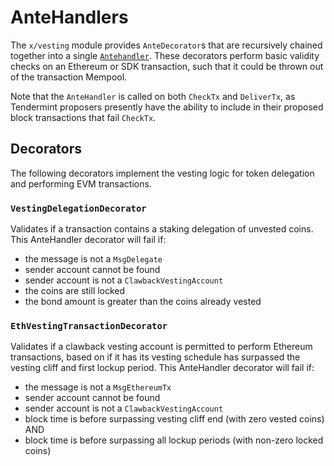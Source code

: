 <!--
order: 5
-->

# AnteHandlers

The `x/vesting` module provides `AnteDecorator`s that are recursively chained together into a single [`Antehandler`](https://github.com/cosmos/cosmos-sdk/blob/v0.43.0-alpha1/docs/architecture/adr-010-modular-antehandler.md). These decorators perform basic validity checks on an Ethereum or SDK transaction, such that it could be thrown out of the transaction Mempool.

Note that the `AnteHandler` is called on both `CheckTx` and `DeliverTx`, as Tendermint proposers presently have the ability to include in their proposed block transactions that fail `CheckTx`.

## Decorators

The following decorators implement the vesting logic for token delegation and performing EVM transactions.

### `VestingDelegationDecorator`

Validates if a transaction contains a staking delegation of unvested coins. This AnteHandler decorator will fail if:

- the message is not a `MsgDelegate`
- sender account cannot be found
- sender account is not a `ClawbackVestingAccount`
- the coins are still locked
- the bond amount is greater than the coins already vested

### `EthVestingTransactionDecorator`

Validates if a clawback vesting account is permitted to perform Ethereum transactions, based on if it has its vesting schedule has surpassed the vesting cliff and first lockup period. This AnteHandler decorator will fail if:

- the message is not a `MsgEthereumTx`
- sender account cannot be found
- sender account is not a `ClawbackVestingAccount`
- block time is before surpassing vesting cliff end (with zero vested coins) AND
- block time is before surpassing all lockup periods (with non-zero locked coins)
